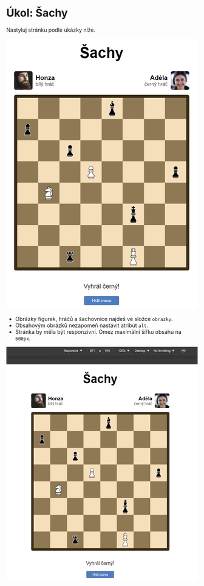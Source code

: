 # Úkol: Šachy

Nastyluj stránku podle ukázky níže.

![výsledek](zadani/vysledek.png)

- Obrázky figurek, hráčů a šachovnice najdeš ve složce `obrazky`.
- Obsahovým obrázků nezapomeň nastavit atribut `alt`.
- Stránka by měla být responzivní. Omez maximální šířku obsahu na `600px`.

![responzivní chování](zadani/responzivni.gif)

